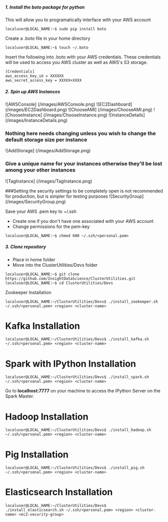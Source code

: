 ##### 1. Install the boto package for python
This will allow you to programatically interface with your AWS account
```
localuser@LOCAL_NAME:~$ sudo pip install boto
```
Create a .boto file in your home directory
```
localuser@LOCAL_NAME:~$ touch ~/.boto
```
Insert the following into .boto with your AWS credentials. These credentials will be used to access you AWS cluster as well as AWS's S3 storage.
```
[Credentials]
aws_access_key_id = XXXXXX
aws_secret_access_key = XXXXX+XXXX
```
##### 2. Spin up AWS Instances
![AWSConsole] (/images/AWSConsole.png)
![EC2Dashboard] (/images/EC2Dashboard.png)
![ChooseAMI] (/images/ChooseAMI.png)
![ChooseInstance] (/images/ChooseInstance.png)
![InstanceDetails] (/images/InstanceDetails.png)

### Nothing here needs changing unless you wish to change the default storage size per instance
![AddStorage] (/images/AddStorage.png)

### Give a unique name for your instances otherwise they'll be lost among your other instances
![TagInstance] (/images/TagInstance.png)

###Setting the security settings to be completely open is not recommended for production, but is simpler for testing purposes
![SecurityGroup] (/images/SecurityGroup.png)

Save your AWS .pem key to ~/.ssh
* Create one if you don't have one associated with your AWS account
* Change permissions for the pem-key
```
localuser@LOCAL_NAME:~$ chmod 600 ~/.ssh/<personal.pem>
```
##### 3. Clone repository
* Place in home folder
* Move into the ClusterUtilities/Devs folder
```
localuser@LOCAL_NAME:~$ git clone https://github.com/InsightDataScience/ClusterUtilities.git
localuser@LOCAL_NAME:~$ cd ClusterUtilities/Devs
```

Zookeeper Installation
```
localuser@LOCAL_HAME:~/ClusterUtilities/Devs$ ./install_zookeeper.sh ~/.ssh/<personal.pem> <region> <cluster-name>
```

# Kafka Installation
```
localuser@LOCAL_HAME:~/ClusterUtilities/Devs$ ./install_kafka.sh ~/.ssh/<personal.pem> <region> <cluster-name>
```

# Spark with IPython Installation
```
localuser@LOCAL_HAME:~/ClusterUtilities/Devs$ ./install_spark.sh ~/.ssh/<personal.pem> <region> <cluster-name>
```

Go to **localhost:7777** on your machine to access the IPython Server on the Spark Master.

# Hadoop Installation
```
localuser@LOCAL_HAME:~/ClusterUtilities/Devs$ ./install_hadoop.sh ~/.ssh/<personal.pem> <region> <cluster-name>
```

# Pig Installation
```
localuser@LOCAL_HAME:~/ClusterUtilities/Devs$ ./install_pig.sh ~/.ssh/<personal.pem> <region> <cluster-name>
```

# Elasticsearch Installation
```
localuser@LOCAL_HAME:~/ClusterUtilities/Devs$ ./install_elasticsearch.sh ~/.ssh/<personal.pem> <region> <cluster-name> <ec2-security-group>
```
